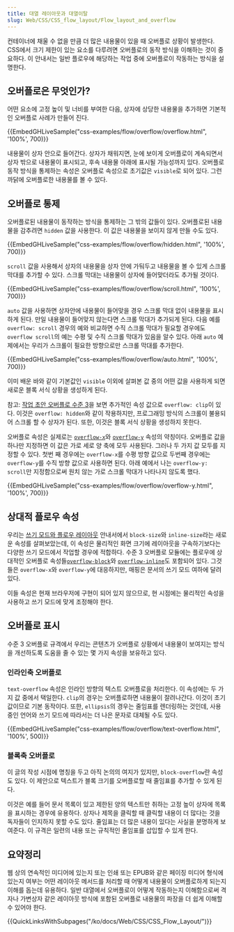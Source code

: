 ```yaml
---
title: 대열 레이아웃과 대열이탈
slug: Web/CSS/CSS_flow_layout/Flow_layout_and_overflow
---
```


컨테이너에 채울 수 없을 만큼 더 많은 내용물이 있을 때 오버플로 상황이 발생한다. CSS에서 크기 제한이 있는 요소를 다루려면 오버플로의 동작 방식을 이해하는 것이 중요하다. 이 안내서는 일반 플로우에 해당하는 작업 중에 오버플로이 작동하는 방식을 설명한다.

## 오버플로은 무엇인가?

어떤 요소에 고정 높이 및 너비를 부여한 다음, 상자에 상당한 내용물을 추가하면 기본적인 오버플로 사례가 만들어 진다.

{{EmbedGHLiveSample("css-examples/flow/overflow/overflow.html", '100%', 700)}}

내용물이 상자 안으로 들어간다. 상자가 채워지면, 눈에 보이게 오버플로이 계속되면서 상자 밖으로 내용물이 표시되고, 후속 내용물 아래에 표시될 가능성까지 있다. 오버플로 동작 방식을 통제하는 속성은 오버플로 속성으로 초기값은 `visible`로 되어 있다. 그런 까닭에 오버플로한 내용물를 볼 수 있다.

## 오버플로 통제

오버플로된 내용물이 동작하는 방식을 통제하는 그 밖의 값들이 있다. 오버플로된 내용물을 감추려면 `hidden` 값을 사용한다. 이 값은 내용물을 보이지 않게 만들 수도 있다.

{{EmbedGHLiveSample("css-examples/flow/overflow/hidden.html", '100%', 700)}}

`scroll` 값을 사용해서 상자의 내용물을 상자 안에 가둬두고 내용물을 볼 수 있게 스크롤 막대를 추가할 수 있다. 스크롤 막대는 내용물이 상자에 들어맞더라도 추가될 것이다.

{{EmbedGHLiveSample("css-examples/flow/overflow/scroll.html", '100%', 700)}}

`auto` 값을 사용하면 상자안에 내용물이 들어맞을 경우 스크롤 막대 없이 내용물을 표시하게 된다. 만일 내용물이 들어맞지 않는다면 스크롤 막대가 추가되게 된다. 다음 예를 `overflow: scroll` 경우의 예와 비교하면 수직 스크롤 막대가 필요할 경우에도 `overflow scroll`의 예는 수평 및 수직 스크롤 막대가 있음을 알수 있다. 아래 `auto` 예제에서는 우리가 스크롤이 필요한 방향으로만 스크롤 막대를 추가한다.

{{EmbedGHLiveSample("css-examples/flow/overflow/auto.html", '100%', 700)}}

이미 배운 바와 같이 기본값인 `visible` 이외에 살펴본 값 중의 어떤 값을 사용하게 되면 새로운 블록 서식 상황을 생성하게 된다.

참고: [작업 초안 오버플로 수준 3](https://www.w3.org/TR/css-overflow-3/)을 보면 추가적인 속성 값으로 `overflow: clip`이 있다. 이것은 `overflow: hidden`와 같이 작용하지만, 프로그래밍 방식의 스크롤이 불용되어 스크롤 할 수 상자가 된다. 또한, 이것은 블록 서식 상황을 생성하지 못한다.

오버플로 속성은 실제로는 [`overflow-x`](/ko/docs/Web/CSS/overflow-x)와 [`overflow-y`](/ko/docs/Web/CSS/overflow-y) 속성의 약칭이다. 오버플로 값을 하나만 지정하면 이 값은 가로 세로 양 축에 모두 사용된다. 그러나 두 가지 값 모두를 지정할 수 있다. 첫번 째 경우에는 `overflow-x`를 수평 방향 값으로 두번째 경우에는 `overflow-y`를 수직 방향 값으로 사용하면 된다. 아래 예에서 나는 `overflow-y: scroll`만 지정함으로써 원치 않는 가로 스크롤 막대가 나타나지 않도록 했다.

{{EmbedGHLiveSample("css-examples/flow/overflow/overflow-y.html", '100%', 700)}}

## 상대적 플로우 속성

우리는 [쓰기 모드와 플로우 레이아웃](/ko/docs/Web/CSS/CSS_Flow_Layout/%ED%9D%90%EB%A6%84_%EB%A0%88%EC%9D%B4%EC%95%84%EC%9B%83%EA%B3%BC_%EC%93%B0%EA%B8%B0_%EB%AA%A8%EB%93%9C) 안내서에서 `block-size`와 `inline-size`라는 새로운 속성를 살펴보았는데, 이 속성은 물리적인 화면 크기에 레이아웃을 구속하기보다는 다양한 쓰기 모드에서 작업할 경우에 적합하다. 수준 3 오버플로 모듈에는 플로우에 상대적인 오버플로 속성들[`overflow-block`](/ko/docs/Web/CSS/@media/overflow-block)와 [`overflow-inline`](/ko/docs/Web/CSS/@media/overflow-inline)도 포함되어 있다. 그것들은 `overflow-x`와 `overflow-y`에 대응하지만, 매핑은 문서의 쓰기 모드 여하에 달려 있다.

이들 속성은 현재 브라우저에 구현이 되어 있지 않으므로, 현 시점에는 물리적인 속성을 사용하고 쓰기 모드에 맞게 조정해야 한다.

## 오버플로 표시

수준 3 오버플로 규격에서 우리는 콘텐츠가 오버플로 상황에서 내용물이 보여지는 방식을 개선하도록 도움을 줄 수 있는 몇 가지 속성을 보유하고 있다.

### 인라인축 오버플로

`text-overflow` 속성은 인라인 방향의 텍스트 오버플로을 처리한다. 이 속성에는 두 가지 값 중에서 택일한다. `clip`의 경우는 오버플로하면 내용물이 잘려나간다. 이것이 초기값이므로 기본 동작이다. 또한, `ellipsis`의 경우는 줄임표를 렌더링하는 것인데, 사용 중인 언어와 쓰기 모드에 따라서는 더 나은 문자로 대체될 수도 있다.

{{EmbedGHLiveSample("css-examples/flow/overflow/text-overflow.html", '100%', 500)}}

### 블록축 오버플로

이 글의 작성 시점에 명칭을 두고 아직 논의의 여지가 있지만, `block-overflow`란 속성도 있다. 이 제안으로 텍스트가 블록 크기를 오버플로할 때 줄임표를 추가할 수 있게 된다.

이것은 예를 들어 문서 목록이 있고 제한된 양의 텍스트만 취하는 고정 높이 상자에 목록을 표시하는 경우에 유용하다. 상자나 제목을 클릭할 때 클릭할 내용이 더 많다는 것을 독자들이 인지하지 못할 수도 있다. 줄임표는 더 많은 내용이 있다는 사실을 분명하게 보여준다. 이 규격은 일련의 내용 또는 규칙적인 줄임표를 삽입할 수 있게 한다.

## 요약정리

웹 상의 연속적인 미디어에 있는지 또는 인쇄 또는 EPUB와 같은 페이징 미디어 형식에 있는지 여부는 어떤 레이아웃 메서드를 처리할 때 어떻게 내용물이 오버플로하게 되는지 이해를 돕는데 유용하다. 일반 대열에서 오버플로이 어떻게 작동하는지 이해함으로써 격자나 가변상자 같은 레이아웃 방식에 포함된 오버플로 내용물의 파장을 더 쉽게 이해할 수 있어야 한다.

{{QuickLinksWithSubpages("/ko/docs/Web/CSS/CSS_Flow_Layout/")}}
